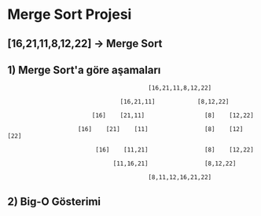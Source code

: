 # Merge Sort Projesi 

## [16,21,11,8,12,22] -> Merge Sort 

## 1) Merge Sort'a göre aşamaları

```
                                        [16,21,11,8,12,22]
                                    
                                [16,21,11]            [8,12,22]

                        [16]    [21,11]                 [8]    [12,22]    

                    [16]    [21]    [11]                [8]    [12]    [22]

                         [16]    [11,21]                [8]    [12,22]

                              [11,16,21]                [8,12,22]

                                        [8,11,12,16,21,22]
```

## 2) Big-O Gösterimi 

